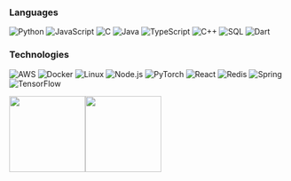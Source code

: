 [comment]: <> ([![]&#40;https://raw.githubusercontent.com/adamalston/adamalston/master/profile.gif&#41;]&#40;https://www.adamalston.com/&#41;<!-- If you want the template for my gif, email me! -->)

### Languages

![Python](https://img.shields.io/badge/-Python-000?&logo=Python)
![JavaScript](https://img.shields.io/badge/-JavaScript-000?&logo=JavaScript)
![C](https://img.shields.io/badge/-C-000?&logo=C)
![Java](https://img.shields.io/badge/-Java-000?&logo=Java&logoColor=007396)
![TypeScript](https://img.shields.io/badge/-TypeScript-000?&logo=TypeScript)
![C++](https://img.shields.io/badge/-C++-000?&logo=c%2b%2b&logoColor=00599C)
![SQL](https://img.shields.io/badge/-SQL-000?&logo=MySQL)
![Dart](https://img.shields.io/badge/-Dart-000?&logo=Dart)

### Technologies

![AWS](https://img.shields.io/badge/-AWS-000?&logo=Amazon-AWS&logoColor=F90)
![Docker](https://img.shields.io/badge/-Docker-000?&logo=Docker)
![Linux](https://img.shields.io/badge/-Linux-000?&logo=Linux)
![Node.js](https://img.shields.io/badge/-Node.js-000?&logo=node.js)
![PyTorch](https://img.shields.io/badge/-PyTorch-000?&logo=PyTorch)
![React](https://img.shields.io/badge/-React-000?&logo=React)
![Redis](https://img.shields.io/badge/-Redis-000?&logo=Redis)
![Spring](https://img.shields.io/badge/-Spring-000?&logo=Spring)
![TensorFlow](https://img.shields.io/badge/-TensorFlow-000?&logo=TensorFlow)

[comment]: <> (###  Projects)

[comment]: <> ([![]&#40;https://img.shields.io/badge/-🧬%20My%20Website-000&#41;]&#40;https://github.com/adamalston/v2&#41;)

[comment]: <> ([![]&#40;https://img.shields.io/badge/-🦠%20COVID‑19%20Dashboard-000&#41;]&#40;https://github.com/adamalston/COVID-19-Dashboard&#41;)

[comment]: <> ([![]&#40;https://img.shields.io/badge/-📝%20Summarizer-000&#41;]&#40;https://github.com/adamalston/Summarizer&#41;)

[comment]: <> ([![]&#40;https://img.shields.io/badge/-🔬%20Overwatch-000&#41;]&#40;https://github.com/adamalston/overwatch&#41;)

[comment]: <> ([![]&#40;https://img.shields.io/badge/-🛰%20KubeSat-000&#41;]&#40;https://github.com/adamalston/kubesat&#41;)

[comment]: <> ([![]&#40;https://img.shields.io/badge/-🔊%20Voice%20Poker-000&#41;]&#40;https://github.com/adamalston/Poker&#41;)

[comment]: <> ([![]&#40;https://img.shields.io/badge/-🗺%20PokémonGo%20Map-000&#41;]&#40;https://github.com/adamalston/PokemonGo-Map&#41;)



<a href="https://www.adamalston.com/"><img height="137px" src="https://github-readme-stats.vercel.app/api?username=ruhullahil&hide_title=true&hide_border=true&show_icons=true&include_all_commits=true&count_private=true&line_height=21&text_color=000&icon_color=000&bg_color=0,ea6161,ffc64d,fffc4d,52fa5a&theme=graywhite" /><!-- wi*quL3fcV --><img height="137px" src="https://github-readme-stats.vercel.app/api/top-langs/?username=ruhullahil&hide=html&hide_title=true&hide_border=true&layout=compact&langs_count=6&exclude_repo=comp426,Redventures-Movie-Quotes&text_color=000&icon_color=fff&bg_color=0,52fa5a,4dfcff,c64dff&theme=graywhite" /></a>


